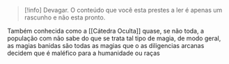 >[!info] Devagar.
>O conteúdo que você esta prestes a ler é apenas um rascunho e não esta pronto.

Também conhecida como a [[Cátedra Oculta]] quase, se não toda, a população com não sabe do que se trata tal tipo de magia,  de modo geral, as magias banidas são todas as magias que o as diligencias arcanas decidem que é maléfico para a humanidade ou raças 